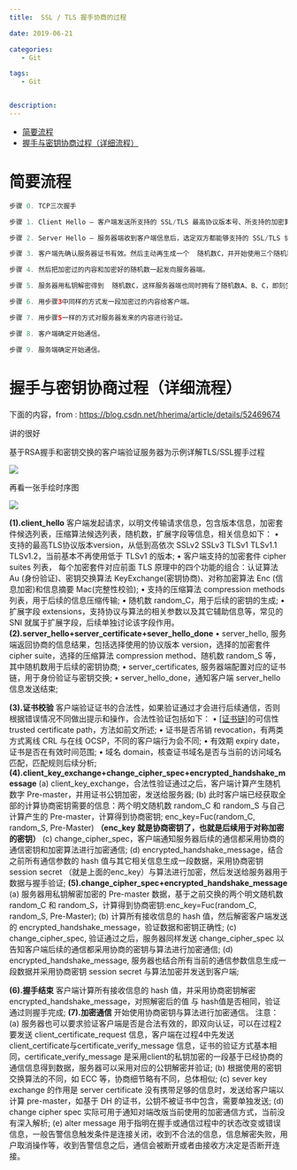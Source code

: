 ```yaml
---
title:  SSL / TLS 握手协商的过程

date: 2019-06-21

categories: 
   - Git

tags: 
   - Git 


description: ​
---
```


<!-- TOC -->

- [简要流程](#简要流程)
- [握手与密钥协商过程（详细流程）](#握手与密钥协商过程详细流程)

<!-- /TOC -->

# 简要流程

```java
步骤 0. TCP三次握手

步骤 1. Client Hello – 客户端发送所支持的 SSL/TLS 最高协议版本号、所支持的加密算法集合及压缩方法集合和   随机数A   等信息给服务器端。 

步骤 2. Server Hello – 服务器端收到客户端信息后，选定双方都能够支持的 SSL/TLS 协议版本和加密方法及压缩方法、 随机数B   和服务器证书返回给客户端。

步骤 3. 客户端先确认服务器证书有效。然后主动再生成一个  随机数C，并开始使用三个随机数：A、B、C 来生成秘钥，这个生成秘钥的算法是客户端跟服务器端共享的，因为之前协商的时候已经确定了算法了（在步骤 2中，服务器告诉了客户端要使用什么加密算法了），生成秘钥后就可以加密一段内容，试着跟服务区通信了，这个内容是经过先散列（Hash），散列后将原内容和散列集一起用刚才的密钥加密；接着用服务器端证书中的公钥对随机数C加密。 

步骤 4. 然后把加密过的内容和加密好的随机数一起发向服务器端。

步骤 5. 服务器用私钥解密得到  随机数C，这样服务器端也同时拥有了随机数A、B、C，即刻生成密钥，再用密钥对加密的内容进行解密，然后解开后对其中的明文内容进行散列（Hash），与客户端发过来的散列值进行比较，如果相等，说明就是客户端发过来的，通信成功。

步骤 6. 用步骤3中同样的方式发一段加密过的内容给客户端。

步骤 7. 用步骤5一样的方式对服务器发来的内容进行验证。

步骤 8. 客户端确定开始通信。

步骤 9. 服务端确定开始通信。
```









# 握手与密钥协商过程（详细流程）

下面的内容，from : https://blog.csdn.net/hherima/article/details/52469674

讲的很好



基于RSA握手和密钥交换的客户端验证服务器为示例详解TLS/SSL握手过程

 
![](https://cdn.jsdelivr.net/gh/fanshanhong/note-image/Handshake_and_key_agreement_process.png)

再看一张手绘时序图

![](https://cdn.jsdelivr.net/gh/fanshanhong/note-image/Handshake_and_key_agreement_process_2.png.png)


**(1).client_hello**
  客户端发起请求，以明文传输请求信息，包含版本信息，加密套件候选列表，压缩算法候选列表，随机数，扩展字段等信息，相关信息如下：
  • 支持的最高TLS协议版本version，从低到高依次 SSLv2 SSLv3 TLSv1 TLSv1.1 TLSv1.2，当前基本不再使用低于 TLSv1 的版本;
  • 客户端支持的加密套件 cipher suites 列表， 每个加密套件对应前面 TLS 原理中的四个功能的组合：认证算法 Au (身份验证)、密钥交换算法 KeyExchange(密钥协商)、对称加密算法 Enc (信息加密)和信息摘要 Mac(完整性校验);
  • 支持的压缩算法 compression methods 列表，用于后续的信息压缩传输;
  • 随机数 random_C，用于后续的密钥的生成;
  • 扩展字段 extensions，支持协议与算法的相关参数以及其它辅助信息等，常见的 SNI 就属于扩展字段，后续单独讨论该字段作用。
**(2).server_hello+server_certificate+sever_hello_done**
  • server_hello, 服务端返回协商的信息结果，包括选择使用的协议版本 version，选择的加密套件 cipher suite，选择的压缩算法 compression method、随机数 random_S 等，其中随机数用于后续的密钥协商;
  • server_certificates, 服务器端配置对应的证书链，用于身份验证与密钥交换;
  • server_hello_done，通知客户端 server_hello 信息发送结束;

**(3).证书校验**
  客户端验证证书的合法性，如果验证通过才会进行后续通信，否则根据错误情况不同做出提示和操作，合法性验证包括如下：
  • [[证书链\]](http://blog.csdn.net/hherima/article/details/52469488)的可信性 trusted certificate path，方法如前文所述;
  • 证书是否吊销 revocation，有两类方式离线 CRL 与在线 OCSP，不同的客户端行为会不同;
  • 有效期 expiry date，证书是否在有效时间范围;
  • 域名 domain，核查证书域名是否与当前的访问域名匹配，匹配规则后续分析;
**(4).client_key_exchange+change_cipher_spec+encrypted_handshake_message**
  (a) client_key_exchange，合法性验证通过之后，客户端计算产生随机数字 Pre-master，并用证书公钥加密，发送给服务器;
  (b) 此时客户端已经获取全部的计算协商密钥需要的信息：两个明文随机数 random_C 和 random_S 与自己计算产生的 Pre-master，计算得到协商密钥;
  enc_key=Fuc(random_C, random_S, Pre-Master)   **（enc_key 就是协商密钥了，也就是后续用于对称加密的密钥）**
  (c) change_cipher_spec，客户端通知服务器后续的通信都采用协商的通信密钥和加密算法进行加密通信;
  (d) encrypted_handshake_message，结合之前所有通信参数的 hash 值与其它相关信息生成一段数据，采用协商密钥 session secret （就是上面的enc_key）与算法进行加密，然后发送给服务器用于数据与握手验证;
**(5).change_cipher_spec+encrypted_handshake_message**
  (a) 服务器用私钥解密加密的 Pre-master 数据，基于之前交换的两个明文随机数 random_C 和 random_S，计算得到协商密钥:enc_key=Fuc(random_C, random_S, Pre-Master);
  (b) 计算所有接收信息的 hash 值，然后解密客户端发送的 encrypted_handshake_message，验证数据和密钥正确性;
  (c) change_cipher_spec, 验证通过之后，服务器同样发送 change_cipher_spec 以告知客户端后续的通信都采用协商的密钥与算法进行加密通信;
  (d) encrypted_handshake_message, 服务器也结合所有当前的通信参数信息生成一段数据并采用协商密钥 session secret 与算法加密并发送到客户端;

**(6).握手结束**
  客户端计算所有接收信息的 hash 值，并采用协商密钥解密 encrypted_handshake_message，对照解密后的值 与  hash值是否相同，验证通过则握手完成;
**(7).加密通信**
  开始使用协商密钥与算法进行加密通信。
注意：
  (a) 服务器也可以要求验证客户端是否是合法有效的，即双向认证，可以在过程2要发送 client_certificate_request 信息，客户端在过程4中先发送 client_certificate与certificate_verify_message 信息，证书的验证方式基本相同，certificate_verify_message 是采用client的私钥加密的一段基于已经协商的通信信息得到数据，服务器可以采用对应的公钥解密并验证;
  (b) 根据使用的密钥交换算法的不同，如 ECC 等，协商细节略有不同，总体相似;
  (c) sever key exchange 的作用是 server certificate 没有携带足够的信息时，发送给客户端以计算 pre-master，如基于 DH 的证书，公钥不被证书中包含，需要单独发送;
  (d) change cipher spec 实际可用于通知对端改版当前使用的加密通信方式，当前没有深入解析;
  (e) alter message 用于指明在握手或通信过程中的状态改变或错误信息，一般告警信息触发条件是连接关闭，收到不合法的信息，信息解密失败，用户取消操作等，收到告警信息之后，通信会被断开或者由接收方决定是否断开连接。